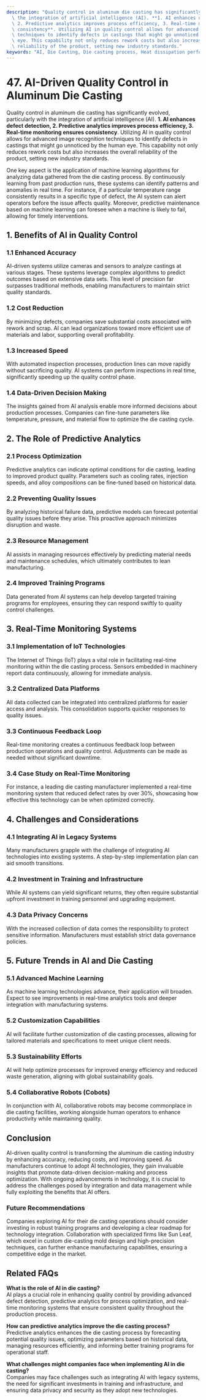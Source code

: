 ```yaml
---
description: "Quality control in aluminum die casting has significantly evolved, particularly with\
  \ the integration of artificial intelligence (AI). **1. AI enhances defect detection,\
  \ 2. Predictive analytics improves process efficiency, 3. Real-time monitoring ensures\
  \ consistency**. Utilizing AI in quality control allows for advanced image recognition\
  \ techniques to identify defects in castings that might go unnoticed by the human\
  \ eye. This capability not only reduces rework costs but also increases the overall\
  \ reliability of the product, setting new industry standards."
keywords: "AI, Die Casting, Die casting process, Heat dissipation performance"
---
```

# 47. AI-Driven Quality Control in Aluminum Die Casting  

  

Quality control in aluminum die casting has significantly evolved, particularly with the integration of artificial intelligence (AI). **1. AI enhances defect detection, 2. Predictive analytics improves process efficiency, 3. Real-time monitoring ensures consistency**. Utilizing AI in quality control allows for advanced image recognition techniques to identify defects in castings that might go unnoticed by the human eye. This capability not only reduces rework costs but also increases the overall reliability of the product, setting new industry standards.

One key aspect is the application of machine learning algorithms for analyzing data gathered from the die casting process. By continuously learning from past production runs, these systems can identify patterns and anomalies in real time. For instance, if a particular temperature range consistently results in a specific type of defect, the AI system can alert operators before the issue affects quality. Moreover, predictive maintenance based on machine learning can foresee when a machine is likely to fail, allowing for timely interventions.

## **1. Benefits of AI in Quality Control**

### **1.1 Enhanced Accuracy**
AI-driven systems utilize cameras and sensors to analyze castings at various stages. These systems leverage complex algorithms to predict outcomes based on extensive data sets. This level of precision far surpasses traditional methods, enabling manufacturers to maintain strict quality standards.

### **1.2 Cost Reduction**
By minimizing defects, companies save substantial costs associated with rework and scrap. AI can lead organizations toward more efficient use of materials and labor, supporting overall profitability.

### **1.3 Increased Speed**
With automated inspection processes, production lines can move rapidly without sacrificing quality. AI systems can perform inspections in real time, significantly speeding up the quality control phase.

### **1.4 Data-Driven Decision Making**
The insights gained from AI analysis enable more informed decisions about production processes. Companies can fine-tune parameters like temperature, pressure, and material flow to optimize the die casting cycle.

## **2. The Role of Predictive Analytics**

### **2.1 Process Optimization**
Predictive analytics can indicate optimal conditions for die casting, leading to improved product quality. Parameters such as cooling rates, injection speeds, and alloy compositions can be fine-tuned based on historical data.

### **2.2 Preventing Quality Issues**
By analyzing historical failure data, predictive models can forecast potential quality issues before they arise. This proactive approach minimizes disruption and waste.

### **2.3 Resource Management**
AI assists in managing resources effectively by predicting material needs and maintenance schedules, which ultimately contributes to lean manufacturing.

### **2.4 Improved Training Programs**
Data generated from AI systems can help develop targeted training programs for employees, ensuring they can respond swiftly to quality control challenges.

## **3. Real-Time Monitoring Systems**

### **3.1 Implementation of IoT Technologies**
The Internet of Things (IoT) plays a vital role in facilitating real-time monitoring within the die casting process. Sensors embedded in machinery report data continuously, allowing for immediate analysis.

### **3.2 Centralized Data Platforms**
All data collected can be integrated into centralized platforms for easier access and analysis. This consolidation supports quicker responses to quality issues.

### **3.3 Continuous Feedback Loop**
Real-time monitoring creates a continuous feedback loop between production operations and quality control. Adjustments can be made as needed without significant downtime.

### **3.4 Case Study on Real-Time Monitoring**
For instance, a leading die casting manufacturer implemented a real-time monitoring system that reduced defect rates by over 30%, showcasing how effective this technology can be when optimized correctly.

## **4. Challenges and Considerations**

### **4.1 Integrating AI in Legacy Systems**
Many manufacturers grapple with the challenge of integrating AI technologies into existing systems. A step-by-step implementation plan can aid smooth transitions.

### **4.2 Investment in Training and Infrastructure**
While AI systems can yield significant returns, they often require substantial upfront investment in training personnel and upgrading equipment.

### **4.3 Data Privacy Concerns**
With the increased collection of data comes the responsibility to protect sensitive information. Manufacturers must establish strict data governance policies.

## **5. Future Trends in AI and Die Casting**

### **5.1 Advanced Machine Learning**
As machine learning technologies advance, their application will broaden. Expect to see improvements in real-time analytics tools and deeper integration with manufacturing systems.

### **5.2 Customization Capabilities**
AI will facilitate further customization of die casting processes, allowing for tailored materials and specifications to meet unique client needs.

### **5.3 Sustainability Efforts**
AI will help optimize processes for improved energy efficiency and reduced waste generation, aligning with global sustainability goals.

### **5.4 Collaborative Robots (Cobots)**
In conjunction with AI, collaborative robots may become commonplace in die casting facilities, working alongside human operators to enhance productivity while maintaining quality.

## **Conclusion**

AI-driven quality control is transforming the aluminum die casting industry by enhancing accuracy, reducing costs, and improving speed. As manufacturers continue to adopt AI technologies, they gain invaluable insights that promote data-driven decision-making and process optimization. With ongoing advancements in technology, it is crucial to address the challenges posed by integration and data management while fully exploiting the benefits that AI offers.

### **Future Recommendations**
Companies exploring AI for their die casting operations should consider investing in robust training programs and developing a clear roadmap for technology integration. Collaboration with specialized firms like Sun Leaf, which excel in custom die-casting mold design and high-precision techniques, can further enhance manufacturing capabilities, ensuring a competitive edge in the market.

## Related FAQs  

**What is the role of AI in die casting?**  
AI plays a crucial role in enhancing quality control by providing advanced defect detection, predictive analytics for process optimization, and real-time monitoring systems that ensure consistent quality throughout the production process.

**How can predictive analytics improve the die casting process?**  
Predictive analytics enhances the die casting process by forecasting potential quality issues, optimizing parameters based on historical data, managing resources efficiently, and informing better training programs for operational staff.

**What challenges might companies face when implementing AI in die casting?**  
Companies may face challenges such as integrating AI with legacy systems, the need for significant investments in training and infrastructure, and ensuring data privacy and security as they adopt new technologies.
